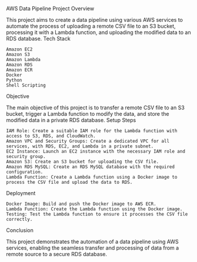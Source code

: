AWS Data Pipeline Project
Overview

This project aims to create a data pipeline using various AWS services to automate the process of uploading a remote CSV file to an S3 bucket, processing it with a Lambda function, and uploading the modified data to an RDS database.
Tech Stack

    Amazon EC2
    Amazon S3
    Amazon Lambda
    Amazon RDS
    Amazon ECR
    Docker
    Python
    Shell Scripting

Objective

The main objective of this project is to transfer a remote CSV file to an S3 bucket, trigger a Lambda function to modify the data, and store the modified data in a private RDS database.
Setup Steps

    IAM Role: Create a suitable IAM role for the Lambda function with access to S3, RDS, and CloudWatch.
    Amazon VPC and Security Groups: Create a dedicated VPC for all services, with RDS, EC2, and Lambda in a private subnet.
    EC2 Instance: Launch an EC2 instance with the necessary IAM role and security group.
    Amazon S3: Create an S3 bucket for uploading the CSV file.
    Amazon RDS MySQL: Create an RDS MySQL database with the required configuration.
    Lambda Function: Create a Lambda function using a Docker image to process the CSV file and upload the data to RDS.

Deployment

    Docker Image: Build and push the Docker image to AWS ECR.
    Lambda Function: Create the Lambda function using the Docker image.
    Testing: Test the Lambda function to ensure it processes the CSV file correctly.

Conclusion

This project demonstrates the automation of a data pipeline using AWS services, enabling the seamless transfer and processing of data from a remote source to a secure RDS database.
